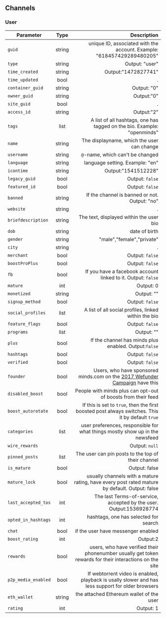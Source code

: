 ## Channels

### User


| Parameter | Type | Description |
| --- | :---: | ---: |
| `guid` | string | unique ID, associated with the account. Example: "618457429289480205" |
| `type` | string | Output: "user" |
| `time_created` | string | Output:"1472827741" |
| `time_updated` | bool | . |
| `container_guid` | string | Output: "0" |
| `owner_guid` | string | Output:"0" |
| `site_guid` | bool | . |
| `access_id` | string | Output:"2" |
| `tags` | list | A list of all hashtags, one has tagged on the bio. Example: "openminds" |
| `name` | string | The displayname, which the user can change |
| `username` | string | `@`-name, which can't be changed |
| `language` | string | language setting. Example: "en" |
| `icontime` | string | Output:"1541512228" |
| `legacy_guid` | bool | Output: `false` |
| `featured_id` | bool | Output: `false` |
| `banned` | string | If the channel is banned or not. Output: "no" |
| `website` | string | . |
| `briefdescription` | string | The text, displayed within the user bio |
| `dob` | string | date of birth |
| `gender` | string | "male","female","private" |
| `city` | string | . |
| `merchant` | bool | Output: `false` |
| `boostProPlus` | bool | Output: `false` |
| `fb` | bool | If you have a facebook account linked to it. Output: `false` |
| `mature` | int | Output: 0 |
| `monetized` | string | Output: "" |
| `signup_method` | bool | Output: `false` |
| `social_profiles` | list | A list of all social profiles, linked within the bio |
| `feature_flags` | bool | Output: `false` |
| `programs` | list | Output: "" |
| `plus` | bool | If the channel has minds plus enabled. Output:`false` |
| `hashtags` | bool | Output: `false` |
| `verified` | bool | Output: `false` |
| `founder` | bool | Users, who have sponsored minds.com on the [2017 Wefunder Campaign](https://wefunder.com/minds) have this |
| `disabled_boost` | bool | People with minds plus can opt-out of boosts from their feed |
| `boost_autorotate` | bool | If this is set to `true`, then the first boosted post always switches. This it by default `true` |
| `categories` | list | user preferences, responsible for what things mostly show up in the newsfeed |
| `wire_rewards` | | Output: `null` |
| `pinned_posts` | list | The user can pin posts to the top of their channel |
| `is_mature` | bool | Output: false |
| `mature_lock` | bool | usually channels with a mature rating, have every post rated mature by default. Output: false |
| `last_accepted_tos` | int | The last Terms-of-service, accepted by the user. Output:1536928774 |
| `opted_in_hashtags` | int |hashtags, one has selected for search |
| `chat` | bool | if the user have messenger enabled |
| `boost_rating` | int | Output:2 |
| `rewards` | bool | users, who have verified their phonenumber usually get token rewards for their interactions on the site |
| `p2p_media_enabled` | bool | If webtorrent video is enabled, playback is usally slower and has less support for older browsers |
| `eth_wallet` | string | the attached Ethereum wallet of the user |
| `rating` | int | Output: 1 |
